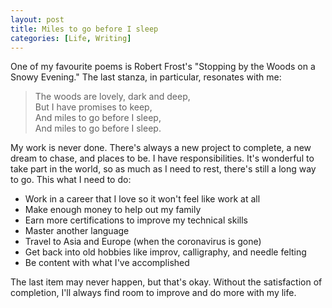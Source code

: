 ```yaml
---
layout: post
title: Miles to go before I sleep
categories: [Life, Writing]
---
```


One of my favourite poems is Robert Frost's "Stopping by the Woods on a Snowy Evening." The last stanza, in particular, resonates with me:

> The woods are lovely, dark and deep,  
But I have promises to keep,   
And miles to go before I sleep,   
And miles to go before I sleep.

My work is never done. There's always a new project to complete, a new dream to chase, and places to be. I have responsibilities. It's wonderful to take part in the world, so as much as I need to rest, there's still a long way to go. This what I need to do:

* Work in a career that I love so it won't feel like work at all
* Make enough money to help out my family
* Earn more certifications to improve my technical skills
* Master another language
* Travel to Asia and Europe (when the coronavirus is gone)
* Get back into old hobbies like improv, calligraphy, and needle felting
* Be content with what I've accomplished

The last item may never happen, but that's okay. Without the satisfaction of completion, I'll always find room to improve and do more with my life.
